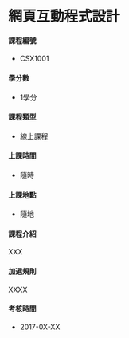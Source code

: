 # 網頁互動程式設計

#### 課程編號

* CSX1001

#### 學分數

* 1學分

#### 課程類型

* 線上課程

#### 上課時間

* 隨時

#### 上課地點

* 隨地


#### 課程介紹

XXX

#### 加選規則

XXXX

#### 考核時間

* 2017-0X-XX

